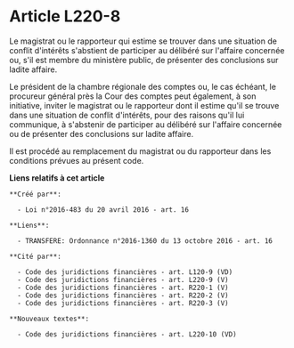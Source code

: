 # Article L220-8

Le magistrat ou le rapporteur qui estime se trouver dans une situation de conflit d'intérêts s'abstient de participer au
délibéré sur l'affaire concernée ou, s'il est membre du ministère public, de présenter des conclusions sur ladite affaire.

Le président de la chambre régionale des comptes ou, le cas échéant, le procureur général près la Cour des comptes peut
également, à son initiative, inviter le magistrat ou le rapporteur dont il estime qu'il se trouve dans une situation de
conflit d'intérêts, pour des raisons qu'il lui communique, à s'abstenir de participer au délibéré sur l'affaire concernée ou
de présenter des conclusions sur ladite affaire.

Il est procédé au remplacement du magistrat ou du rapporteur dans les conditions prévues au présent code.

**Liens relatifs à cet article**

	**Créé par**:

	  - Loi n°2016-483 du 20 avril 2016 - art. 16

	**Liens**:

	  - TRANSFERE: Ordonnance n°2016-1360 du 13 octobre 2016 - art. 16

	**Cité par**:

	  - Code des juridictions financières - art. L120-9 (VD)
	  - Code des juridictions financières - art. L220-9 (V)
	  - Code des juridictions financières - art. R220-1 (V)
	  - Code des juridictions financières - art. R220-2 (V)
	  - Code des juridictions financières - art. R220-3 (V)

	**Nouveaux textes**:

	  - Code des juridictions financières - art. L220-10 (VD)

